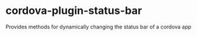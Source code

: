 cordova-plugin-status-bar
=========================

Provides methods for dynamically changing the status bar of a cordova app
